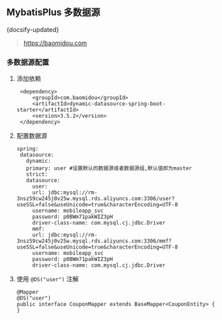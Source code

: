 ## MybatisPlus 多数据源
{docsify-updated}

> https://baomidou.com


### 多数据源配置
1. 添加依赖
   ```
	<dependency>
		<groupId>com.baomidou</groupId>
		<artifactId>dynamic-datasource-spring-boot-starter</artifactId>
		<version>3.5.2</version>
	</dependency>
   ```
2. 配置数据源
   ```
   spring:
	datasource:
	  dynamic:
	  primary: user #设置默认的数据源或者数据源组,默认值即为master
	  strict:
	  datasource:
	  	user:
	  	url: jdbc:mysql://rm-3nsz59cw245j0v25w.mysql.rds.aliyuncs.com:3306/user?useSSL=false&useUnicode=true&characterEncoding=UTF-8
	  	username: mobileapp_svc
	  	password: p0BWm71pakWIZ3pH
	  	driver-class-name: com.mysql.cj.jdbc.Driver
	  	mmf:
	  	url: jdbc:mysql://rm-3nsz59cw245j0v25w.mysql.rds.aliyuncs.com:3306/mmf?useSSL=false&useUnicode=true&characterEncoding=UTF-8
	  	username: mobileapp_svc
	  	password: p0BWm71pakWIZ3pH
	  	driver-class-name: com.mysql.cj.jdbc.Driver
   ```
3. 使用 `@DS("user")` 注解
	```
	@Mapper
	@DS("user")
	public interface CouponMapper extends BaseMapper<CouponEntity> {
	}
	```